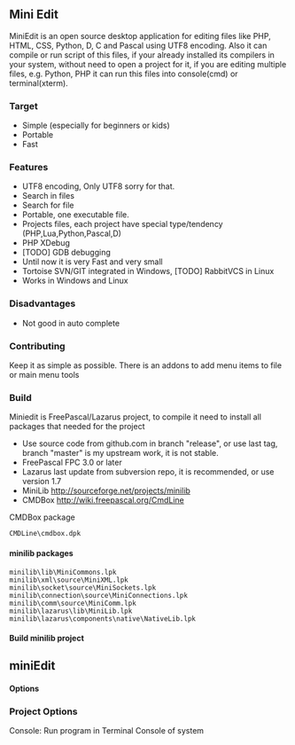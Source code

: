 ## Mini Edit 

MiniEdit is an open source desktop application for editing files like PHP, HTML, CSS, Python, D, C and Pascal using UTF8 encoding.
Also it can compile or run script of this files, if your already installed its compilers in your system, without need to open a project for it, 
if you are editing multiple files, e.g. Python, PHP it can run this files into console(cmd) or terminal(xterm).

### Target

 * Simple (especially for beginners or kids)
 * Portable
 * Fast   

### Features

 * UTF8 encoding, Only UTF8 sorry for that.
 * Search in files
 * Search for file
 * Portable, one executable file.
 * Projects files, each project have special type/tendency (PHP,Lua,Python,Pascal,D)
 * PHP XDebug
 * [TODO] GDB debugging 
 * Until now it is very Fast and very small
 * Tortoise SVN/GIT integrated in Windows, [TODO] RabbitVCS in Linux
 * Works in Windows and Linux 
 
### Disadvantages
  
 * Not good in auto complete

### Contributing

Keep it as simple as possible.
There is an addons to add menu items to file or main menu tools

### Build

Miniedit is FreePascal/Lazarus project, to compile it need to install all packages that needed for the project

 * Use source code from github.com in branch "release", or use last tag,  branch "master" is my upstream work, it is not stable.
 * FreePascal FPC 3.0 or later
 * Lazarus last update from subversion repo, it is recommended, or use version 1.7
 * MiniLib http://sourceforge.net/projects/minilib
 * CMDBox http://wiki.freepascal.org/CmdLine

CMDBox package

    CMDLine\cmdbox.dpk

#### minilib packages

    minilib\lib\MiniCommons.lpk
    minilib\xml\source\MiniXML.lpk
    minilib\socket\source\MiniSockets.lpk
    minilib\connection\source\MiniConnections.lpk
    minilib\comm\source\MiniComm.lpk    
    minilib\lazarus\lib\MiniLib.lpk
    minilib\lazarus\components\native\NativeLib.lpk

#### Build minilib project


## miniEdit

#### Options

### Project Options

Console: Run program in Terminal Console of system